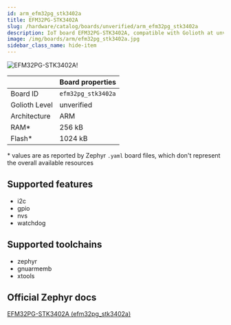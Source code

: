 ```yaml
---
id: arm_efm32pg_stk3402a
title: EFM32PG-STK3402A
slug: /hardware/catalog/boards/unverified/arm_efm32pg_stk3402a
description: IoT board EFM32PG-STK3402A, compatible with Golioth at unverified level.
image: /img/boards/arm/efm32pg_stk3402a.jpg
sidebar_class_name: hide-item
---
```


[//]: # (This is an auto-generated file, do not edit! Changes to it will be lost upon re-generation)

![EFM32PG-STK3402A!](/img/boards/arm/efm32pg_stk3402a.jpg "EFM32PG-STK3402A")

|                | Board properties     |
| -------------  | -------------------- |
| Board ID       | `efm32pg_stk3402a` |
| Golioth Level  | unverified       |
| Architecture   | ARM |
| RAM*           | 256 kB |
| Flash*         | 1024 kB |

\* values are as reported by Zephyr `.yaml` board files, which don't represent the overall available resources



## Supported features

* i2c
* gpio
* nvs
* watchdog

## Supported toolchains

* zephyr
* gnuarmemb
* xtools

## Official Zephyr docs

[EFM32PG-STK3402A (efm32pg_stk3402a)](https://docs.zephyrproject.org/latest/boards/arm/efm32pg_stk3402a/doc/index.html)
